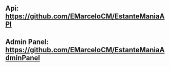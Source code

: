 ## Api: https://github.com/EMarceloCM/EstanteManiaAPI <br />
## Admin Panel: https://github.com/EMarceloCM/EstanteManiaAdminPanel
